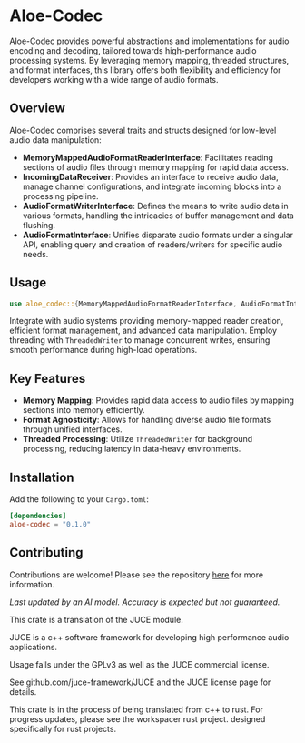 # Aloe-Codec

Aloe-Codec provides powerful abstractions and implementations for audio encoding and decoding, tailored towards high-performance audio processing systems. By leveraging memory mapping, threaded structures, and format interfaces, this library offers both flexibility and efficiency for developers working with a wide range of audio formats.

## Overview

Aloe-Codec comprises several traits and structs designed for low-level audio data manipulation:

- **MemoryMappedAudioFormatReaderInterface**: Facilitates reading sections of audio files through memory mapping for rapid data access.
- **IncomingDataReceiver**: Provides an interface to receive audio data, manage channel configurations, and integrate incoming blocks into a processing pipeline.
- **AudioFormatWriterInterface**: Defines the means to write audio data in various formats, handling the intricacies of buffer management and data flushing.
- **AudioFormatInterface**: Unifies disparate audio formats under a singular API, enabling query and creation of readers/writers for specific audio needs.

## Usage

```rust
use aloe_codec::{MemoryMappedAudioFormatReaderInterface, AudioFormatInterface};
```

Integrate with audio systems providing memory-mapped reader creation, efficient format management, and advanced data manipulation. Employ threading with `ThreadedWriter` to manage concurrent writes, ensuring smooth performance during high-load operations.

## Key Features

- **Memory Mapping**: Provides rapid data access to audio files by mapping sections into memory efficiently.
- **Format Agnosticity**: Allows for handling diverse audio file formats through unified interfaces.
- **Threaded Processing**: Utilize `ThreadedWriter` for background processing, reducing latency in data-heavy environments.

## Installation

Add the following to your `Cargo.toml`:

```toml
[dependencies]
aloe-codec = "0.1.0"
```

## Contributing

Contributions are welcome! Please see the repository [here](https://github.com/klebs6/aloe-rs) for more information.

_Last updated by an AI model. Accuracy is expected but not guaranteed._


This crate is a translation of the JUCE module.

JUCE is a c++ software framework for developing high performance audio applications.

Usage falls under the GPLv3 as well as the JUCE commercial license.

See github.com/juce-framework/JUCE and the JUCE license page for details.

This crate is in the process of being translated from c++ to rust. For progress updates, please see the workspacer rust project. designed specifically for rust projects.

